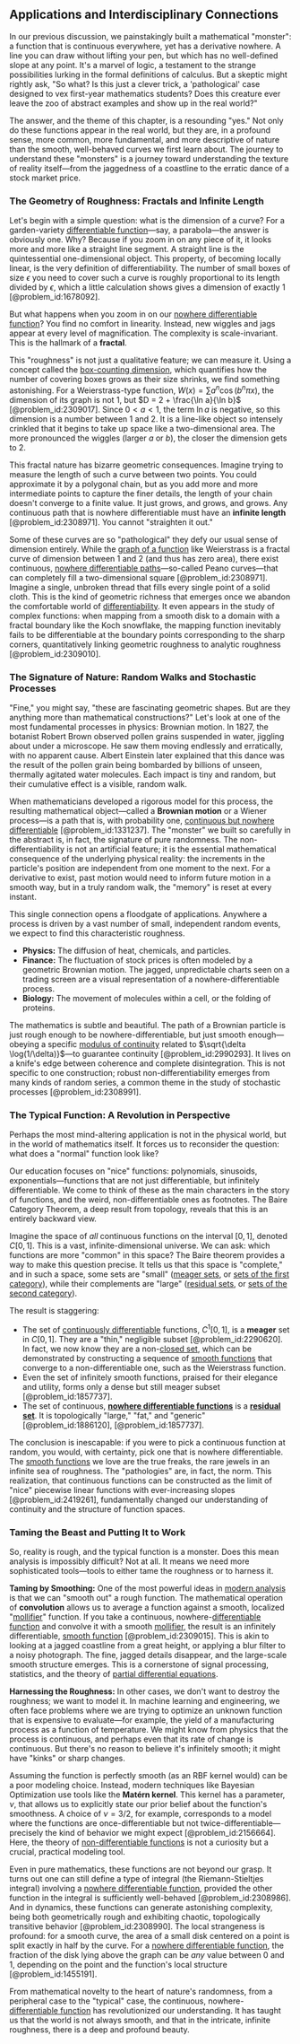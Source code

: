 ## Applications and Interdisciplinary Connections

In our previous discussion, we painstakingly built a mathematical "monster": a function that is continuous everywhere, yet has a derivative nowhere. A line you can draw without lifting your pen, but which has no well-defined slope at any point. It's a marvel of logic, a testament to the strange possibilities lurking in the formal definitions of calculus. But a skeptic might rightly ask, "So what? Is this just a clever trick, a 'pathological' case designed to vex first-year mathematics students? Does this creature ever leave the zoo of abstract examples and show up in the real world?"

The answer, and the theme of this chapter, is a resounding "yes." Not only do these functions appear in the real world, but they are, in a profound sense, more common, more fundamental, and more descriptive of nature than the smooth, well-behaved curves we first learn about. The journey to understand these "monsters" is a journey toward understanding the texture of reality itself—from the jaggedness of a coastline to the erratic dance of a stock market price.

### The Geometry of Roughness: Fractals and Infinite Length

Let's begin with a simple question: what is the dimension of a curve? For a garden-variety [differentiable function](@article_id:144096)—say, a parabola—the answer is obviously one. Why? Because if you zoom in on any piece of it, it looks more and more like a straight line segment. A straight line is the quintessential one-dimensional object. This property, of becoming locally linear, is the very definition of differentiability. The number of small boxes of size $\epsilon$ you need to cover such a curve is roughly proportional to its length divided by $\epsilon$, which a little calculation shows gives a dimension of exactly 1 [@problem_id:1678092].

But what happens when you zoom in on our [nowhere differentiable function](@article_id:145072)? You find no comfort in linearity. Instead, new wiggles and jags appear at every level of magnification. The complexity is scale-invariant. This is the hallmark of a **fractal**.

This "roughness" is not just a qualitative feature; we can measure it. Using a concept called the [box-counting dimension](@article_id:272962), which quantifies how the number of covering boxes grows as their size shrinks, we find something astonishing. For a Weierstrass-type function, $W(x) = \sum a^n \cos(b^n \pi x)$, the dimension of its graph is not 1, but $D = 2 + \frac{\ln a}{\ln b}$ [@problem_id:2309017]. Since $0<a<1$, the term $\ln a$ is negative, so this dimension is a number between 1 and 2. It is a line-like object so intensely crinkled that it begins to take up space like a two-dimensional area. The more pronounced the wiggles (larger $a$ or $b$), the closer the dimension gets to 2.

This fractal nature has bizarre geometric consequences. Imagine trying to measure the length of such a curve between two points. You could approximate it by a polygonal chain, but as you add more and more intermediate points to capture the finer details, the length of your chain doesn't converge to a finite value. It just grows, and grows, and grows. Any continuous path that is nowhere differentiable must have an **infinite length** [@problem_id:2308971]. You cannot "straighten it out."

Some of these curves are so "pathological" they defy our usual sense of dimension entirely. While the [graph of a function](@article_id:158776) like Weierstrass is a fractal curve of dimension between 1 and 2 (and thus has zero area), there exist continuous, [nowhere differentiable paths](@article_id:199748)—so-called Peano curves—that can completely fill a two-dimensional square [@problem_id:2308971]. Imagine a single, unbroken thread that fills every single point of a solid cloth. This is the kind of geometric richness that emerges once we abandon the comfortable world of [differentiability](@article_id:140369). It even appears in the study of complex functions: when mapping from a smooth disk to a domain with a fractal boundary like the Koch snowflake, the mapping function inevitably fails to be differentiable at the boundary points corresponding to the sharp corners, quantitatively linking geometric roughness to analytic roughness [@problem_id:2309010].

### The Signature of Nature: Random Walks and Stochastic Processes

"Fine," you might say, "these are fascinating geometric shapes. But are they anything more than mathematical constructions?" Let's look at one of the most fundamental processes in physics: Brownian motion. In 1827, the botanist Robert Brown observed pollen grains suspended in water, jiggling about under a microscope. He saw them moving endlessly and erratically, with no apparent cause. Albert Einstein later explained that this dance was the result of the pollen grain being bombarded by billions of unseen, thermally agitated water molecules. Each impact is tiny and random, but their cumulative effect is a visible, random walk.

When mathematicians developed a rigorous model for this process, the resulting mathematical object—called a **Brownian motion** or a Wiener process—is a path that is, with probability one, [continuous but nowhere differentiable](@article_id:275940) [@problem_id:1331237]. The "monster" we built so carefully in the abstract is, in fact, the signature of pure randomness. The non-differentiability is not an artificial feature; it is the essential mathematical consequence of the underlying physical reality: the increments in the particle's position are independent from one moment to the next. For a derivative to exist, past motion would need to inform future motion in a smooth way, but in a truly random walk, the "memory" is reset at every instant.

This single connection opens a floodgate of applications. Anywhere a process is driven by a vast number of small, independent random events, we expect to find this characteristic roughness.
*   **Physics:** The diffusion of heat, chemicals, and particles.
*   **Finance:** The fluctuation of stock prices is often modeled by a geometric Brownian motion. The jagged, unpredictable charts seen on a trading screen are a visual representation of a nowhere-differentiable process.
*   **Biology:** The movement of molecules within a cell, or the folding of proteins.

The mathematics is subtle and beautiful. The path of a Brownian particle is just rough enough to be nowhere-differentiable, but just smooth enough—obeying a specific [modulus of continuity](@article_id:158313) related to $\sqrt{\delta \log(1/\delta)}$—to guarantee continuity [@problem_id:2990293]. It lives on a knife's edge between coherence and complete disintegration. This is not specific to one construction; robust non-differentiability emerges from many kinds of random series, a common theme in the study of stochastic processes [@problem_id:2308991].

### The Typical Function: A Revolution in Perspective

Perhaps the most mind-altering application is not in the physical world, but in the world of mathematics itself. It forces us to reconsider the question: what does a "normal" function look like?

Our education focuses on "nice" functions: polynomials, sinusoids, exponentials—functions that are not just differentiable, but infinitely differentiable. We come to think of these as the main characters in the story of functions, and the weird, non-differentiable ones as footnotes. The Baire Category Theorem, a deep result from topology, reveals that this is an entirely backward view.

Imagine the space of *all* continuous functions on the interval $[0,1]$, denoted $C[0,1]$. This is a vast, infinite-dimensional universe. We can ask: which functions are more "common" in this space? The Baire theorem provides a way to make this question precise. It tells us that this space is "complete," and in such a space, some sets are "small" ([meager sets](@article_id:147962), or [sets of the first category](@article_id:151813)), while their complements are "large" ([residual sets](@article_id:148708), or [sets of the second category](@article_id:152139)).

The result is staggering:
*   The set of [continuously differentiable](@article_id:261983) functions, $C^1[0,1]$, is a **meager** set in $C[0,1]$. They are a "thin," negligible subset [@problem_id:2290620]. In fact, we now know they are a non-[closed set](@article_id:135952), which can be demonstrated by constructing a sequence of [smooth functions](@article_id:138448) that converge to a non-differentiable one, such as the Weierstrass function.
*   Even the set of infinitely smooth functions, praised for their elegance and utility, forms only a dense but still meager subset [@problem_id:1857737].
*   The set of continuous, **[nowhere differentiable functions](@article_id:142595)** is a **[residual set](@article_id:152964)**. It is topologically "large," "fat," and "generic" [@problem_id:1886120], [@problem_id:1857737].

The conclusion is inescapable: if you were to pick a continuous function at random, you would, with certainty, pick one that is nowhere differentiable. The [smooth functions](@article_id:138448) we love are the true freaks, the rare jewels in an infinite sea of roughness. The "pathologies" are, in fact, the norm. This realization, that continuous functions can be constructed as the limit of "nice" piecewise linear functions with ever-increasing slopes [@problem_id:2419261], fundamentally changed our understanding of continuity and the structure of function spaces.

### Taming the Beast and Putting It to Work

So, reality is rough, and the typical function is a monster. Does this mean analysis is impossibly difficult? Not at all. It means we need more sophisticated tools—tools to either tame the roughness or to harness it.

**Taming by Smoothing:** One of the most powerful ideas in [modern analysis](@article_id:145754) is that we can "smooth out" a rough function. The mathematical operation of **convolution** allows us to average a function against a smooth, localized "[mollifier](@article_id:272410)" function. If you take a continuous, nowhere-[differentiable function](@article_id:144096) and convolve it with a smooth [mollifier](@article_id:272410), the result is an infinitely differentiable, [smooth function](@article_id:157543) [@problem_id:2309015]. This is akin to looking at a jagged coastline from a great height, or applying a blur filter to a noisy photograph. The fine, jagged details disappear, and the large-scale smooth structure emerges. This is a cornerstone of signal processing, statistics, and the theory of [partial differential equations](@article_id:142640).

**Harnessing the Roughness:** In other cases, we don't want to destroy the roughness; we want to model it. In machine learning and engineering, we often face problems where we are trying to optimize an unknown function that is expensive to evaluate—for example, the yield of a manufacturing process as a function of temperature. We might know from physics that the process is continuous, and perhaps even that its rate of change is continuous. But there's no reason to believe it's infinitely smooth; it might have "kinks" or sharp changes.

Assuming the function is perfectly smooth (as an RBF kernel would) can be a poor modeling choice. Instead, modern techniques like Bayesian Optimization use tools like the **Matérn kernel**. This kernel has a parameter, $\nu$, that allows us to explicitly state our prior belief about the function's smoothness. A choice of $\nu = 3/2$, for example, corresponds to a model where the functions are once-differentiable but not twice-differentiable—precisely the kind of behavior we might expect [@problem_id:2156664]. Here, the theory of [non-differentiable functions](@article_id:142949) is not a curiosity but a crucial, practical modeling tool.

Even in pure mathematics, these functions are not beyond our grasp. It turns out one can still define a type of integral (the Riemann-Stieltjes integral) involving a [nowhere differentiable function](@article_id:145072), provided the other function in the integral is sufficiently well-behaved [@problem_id:2308986]. And in dynamics, these functions can generate astonishing complexity, being both geometrically rough and exhibiting chaotic, topologically transitive behavior [@problem_id:2308990]. The local strangeness is profound: for a smooth curve, the area of a small disk centered on a point is split exactly in half by the curve. For a [nowhere differentiable function](@article_id:145072), the fraction of the disk lying above the graph can be *any* value between 0 and 1, depending on the point and the function's local structure [@problem_id:1455191].

From mathematical novelty to the heart of nature's randomness, from a peripheral case to the "typical" case, the continuous, nowhere-[differentiable function](@article_id:144096) has revolutionized our understanding. It has taught us that the world is not always smooth, and that in the intricate, infinite roughness, there is a deep and profound beauty.